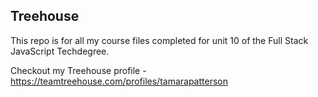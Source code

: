 ## Treehouse

This repo is for all my course files completed for unit 10 of the Full Stack JavaScript Techdegree.

Checkout my Treehouse profile - https://teamtreehouse.com/profiles/tamarapatterson
